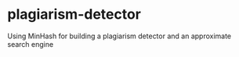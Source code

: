 # plagiarism-detector
Using MinHash for building a plagiarism detector and an approximate search engine
